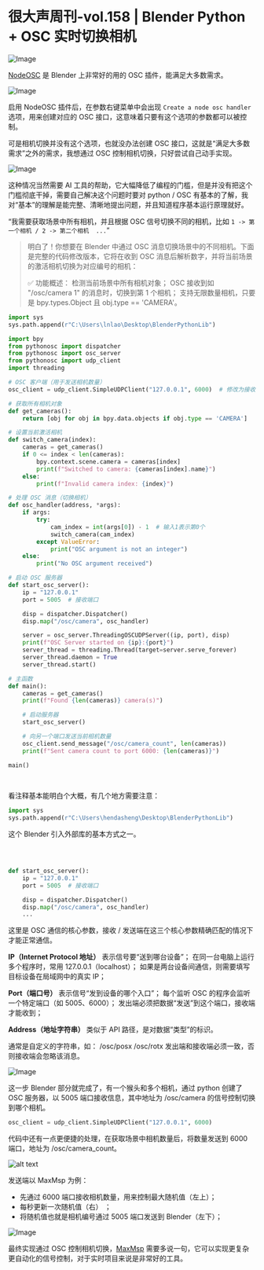 # 很大声周刊-vol.158 | Blender Python + OSC 实时切换相机
![Image](https://github.com/user-attachments/assets/fd4314f0-1f56-4591-899e-2a5b1bb46b3c)

[NodeOSC](https://github.com/maybites/NodeOSC?tab=readme-ov-file) 是 Blender 上非常好的用的 OSC 插件，能满足大多数需求。

![Image](https://github.com/user-attachments/assets/1f67c5fd-2112-4ef3-a474-9a8c1799d736)

启用 NodeOSC 插件后，在参数右键菜单中会出现 `Create a node osc handler` 选项，用来创建对应的 OSC 接口，这意味着只要有这个选项的参数都可以被控制。

可是相机切换并没有这个选项，也就没办法创建 OSC 接口，这就是“满足大多数需求”之外的需求，我想通过 OSC 控制相机切换，只好尝试自己动手实现。

![Image](https://github.com/user-attachments/assets/dfd978ef-e019-466f-8d3a-dc4bd00b6265)

这种情况当然需要 AI 工具的帮助，它大幅降低了编程的门槛，但是并没有把这个门槛彻底干掉，需要自己解决这个问题时要对 python / OSC 有基本的了解，我对“基本”的理解是能完整、清晰地提出问题，并且知道程序基本运行原理就好。


“我需要获取场景中所有相机，并且根据 OSC 信号切换不同的相机，比如 `1 -> 第一个相机 / 2 -> 第二个相机  ...`”


> 明白了！你想要在 Blender 中通过 OSC 消息切换场景中的不同相机。下面是完整的代码修改版本，它将在收到 OSC 消息后解析数字，并将当前场景的激活相机切换为对应编号的相机：
> 
> ✅ 功能概述：
> 检测当前场景中所有相机对象；
> OSC 接收到如 "/osc/camera 1" 的消息时，切换到第 1 个相机；
> 支持无限数量相机，只要是 bpy.types.Object 且 obj.type == 'CAMERA'。

``` python
import sys
sys.path.append(r"C:\Users\lnlao\Desktop\BlenderPythonLib")

import bpy
from pythonosc import dispatcher
from pythonosc import osc_server
from pythonosc import udp_client
import threading

# OSC 客户端（用于发送相机数量）
osc_client = udp_client.SimpleUDPClient("127.0.0.1", 6000)  # 修改为接收端的地址和端口

# 获取所有相机对象
def get_cameras():
    return [obj for obj in bpy.data.objects if obj.type == 'CAMERA']

# 设置当前激活相机
def switch_camera(index):
    cameras = get_cameras()
    if 0 <= index < len(cameras):
        bpy.context.scene.camera = cameras[index]
        print(f"Switched to camera: {cameras[index].name}")
    else:
        print(f"Invalid camera index: {index}")

# 处理 OSC 消息（切换相机）
def osc_handler(address, *args):
    if args:
        try:
            cam_index = int(args[0]) - 1  # 输入1表示第0个
            switch_camera(cam_index)
        except ValueError:
            print("OSC argument is not an integer")
    else:
        print("No OSC argument received")

# 启动 OSC 服务器
def start_osc_server():
    ip = "127.0.0.1"
    port = 5005  # 接收端口

    disp = dispatcher.Dispatcher()
    disp.map("/osc/camera", osc_handler)

    server = osc_server.ThreadingOSCUDPServer((ip, port), disp)
    print(f"OSC Server started on {ip}:{port}")
    server_thread = threading.Thread(target=server.serve_forever)
    server_thread.daemon = True
    server_thread.start()

# 主函数
def main():
    cameras = get_cameras()
    print(f"Found {len(cameras)} camera(s)")

    # 启动服务器
    start_osc_server()

    # 向另一个端口发送当前相机数量
    osc_client.send_message("/osc/camera_count", len(cameras))
    print(f"Sent camera count to port 6000: {len(cameras)}")

main()
   
   
```

看注释基本能明白个大概，有几个地方需要注意：

``` python
import sys
sys.path.append(r"C:\Users\hendasheng\Desktop\BlenderPythonLib")
```
这个 Blender 引入外部库的基本方式之一。

<br>

``` python

def start_osc_server():
    ip = "127.0.0.1"
    port = 5005  # 接收端口

    disp = dispatcher.Dispatcher()
    disp.map("/osc/camera", osc_handler)
    ...
```

这里是 OSC 通信的核心参数，接收 / 发送端在这三个核心参数精确匹配的情况下才能正常通信。

**IP（Internet Protocol 地址）** 
表示信号要“送到哪台设备”；
在同一台电脑上运行多个程序时，常用 127.0.0.1（localhost）；
如果是两台设备间通信，则需要填写目标设备在局域网中的真实 IP；

**Port（端口号）**
表示信号“发到设备的哪个入口”；
每个监听 OSC 的程序会监听一个特定端口（如 5005、6000）；
发出端必须把数据“发送”到这个端口，接收端才能收到；

**Address（地址字符串）**
类似于 API 路径，是对数据“类型”的标识。

通常是自定义的字符串，如：
/osc/posx
/osc/rotx
发出端和接收端必须一致，否则接收端会忽略该消息。

![Image](https://github.com/user-attachments/assets/51d345cb-50da-45d0-b0e0-efbcd9bc1f4f)

这一步 Blender 部分就完成了，有一个猴头和多个相机，通过 python 创建了 OSC 服务器，以 5005 端口接收信息，其中地址为 /osc/camera 的信号控制切换到哪个相机。
<br>

```python
osc_client = udp_client.SimpleUDPClient("127.0.0.1", 6000)
```

代码中还有一点更便捷的处理，在获取场景中相机数量后，将数量发送到 6000 端口，地址为 /osc/camera_count。
<br>

![alt text](https://github.com/user-attachments/assets/5394e9a3-0249-4163-bdd7-ebcbe7e7d686)

发送端以 MaxMsp 为例：
- 先通过 6000 端口接收相机数量，用来控制最大随机值（左上）；
- 每秒更新一次随机值（右） ；
- 将随机值也就是相机编号通过 5005 端口发送到 Blender（左下）；

![Image](https://github.com/user-attachments/assets/fd4314f0-1f56-4591-899e-2a5b1bb46b3c)

最终实现通过 OSC 控制相机切换，[MaxMsp](https://cycling74.com/) 需要多说一句，它可以实现更复杂更自动化的信号控制，对于实时项目来说是非常好的工具。